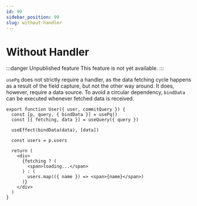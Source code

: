 ```yaml
---
id: 99
sidebar_position: 99
slug: without-handler
---
```


# Without Handler

:::danger Unpublished feature
This feature is not yet available.
:::

`usePq` does not strictly require a handler, as the data fetching cycle happens as a result of the field capture, but not the other way around. It does, however, require a data source. To avoid a circular dependency, `bindData` can be executed whenever fetched data is received.

```tsx
export function User({ user, commitQuery }) {
  const [p, query, { bindData }] = usePq()
  const [{ fetching, data }] = useQuery({ query })

  useEffect(bindData(data), [data])

  const users = p.users

  return (
    <div>
      {fetching ? (
        <span>loading...</span>
      ) : (
        users.map(({ name }) => <span>{name}</span>)
      )}
    </div>
  )
}
```
